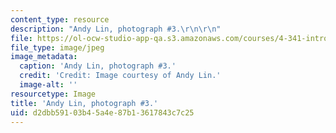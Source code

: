 ```yaml
---
content_type: resource
description: "Andy Lin, photograph #3.\r\n\r\n"
file: https://ol-ocw-studio-app-qa.s3.amazonaws.com/courses/4-341-introduction-to-photography-and-related-media-fall-2007/d2dbb59103b45a4e87b13617843c7c25_lin3.jpg
file_type: image/jpeg
image_metadata:
  caption: 'Andy Lin, photograph #3.'
  credit: 'Credit: Image courtesy of Andy Lin.'
  image-alt: ''
resourcetype: Image
title: 'Andy Lin, photograph #3.'
uid: d2dbb591-03b4-5a4e-87b1-3617843c7c25
---
```


